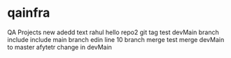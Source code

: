 # qainfra
QA Projects
new adedd text rahul
hello
repo2
git tag test
devMain branch include
include main branch
edin line 10
branch merge test merge devMain to master afytetr change in devMain
